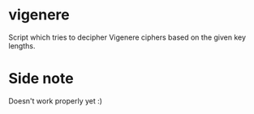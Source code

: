 # vigenere
Script which tries to decipher Vigenere ciphers based on the given key lengths.

# Side note
Doesn't work properly yet :)
